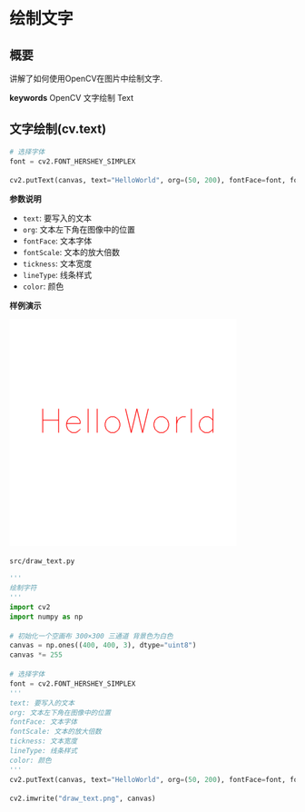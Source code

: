 # 绘制文字

## 概要
讲解了如何使用OpenCV在图片中绘制文字.

**keywords** OpenCV 文字绘制 Text 

## 文字绘制(cv.text)

```python
# 选择字体
font = cv2.FONT_HERSHEY_SIMPLEX

cv2.putText(canvas, text="HelloWorld", org=(50, 200), fontFace=font, fontScale=2, thickness=1, lineType=cv2.LINE_AA, color=(0, 0, 255))
```

**参数说明**

* `text`: 要写入的文本
* `org`: 文本左下角在图像中的位置
* `fontFace`: 文本字体
* `fontScale`: 文本的放大倍数
* `tickness`: 文本宽度
* `lineType`: 线条样式
* `color`: 颜色

**样例演示** 

![draw_text.png](./image/draw_text.png)

`src/draw_text.py`
```python
'''
绘制字符
'''
import cv2
import numpy as np

# 初始化一个空画布 300×300 三通道 背景色为白色 
canvas = np.ones((400, 400, 3), dtype="uint8")
canvas *= 255

# 选择字体
font = cv2.FONT_HERSHEY_SIMPLEX
'''
text: 要写入的文本
org: 文本左下角在图像中的位置
fontFace: 文本字体
fontScale: 文本的放大倍数
tickness: 文本宽度
lineType: 线条样式
color: 颜色
'''
cv2.putText(canvas, text="HelloWorld", org=(50, 200), fontFace=font, fontScale=2, thickness=1, lineType=cv2.LINE_AA, color=(0, 0, 255))

cv2.imwrite("draw_text.png", canvas)
```
